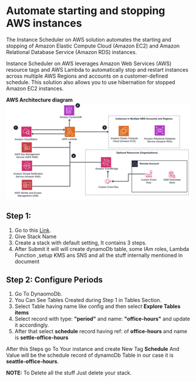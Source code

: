 # Automate starting and stopping AWS instances

The Instance Scheduler on AWS solution automates the starting and stopping of Amazon Elastic Compute Cloud (Amazon EC2) and Amazon Relational Database Service (Amazon RDS) instances.

Instance Scheduler on AWS leverages Amazon Web Services (AWS) resource tags and AWS Lambda to automatically stop and restart instances across multiple AWS Regions and accounts on a customer-defined schedule. This solution also allows you to use hibernation for stopped Amazon EC2 instances.

**AWS Architecture diagram**
![Architecture-diagram](../assets/instance-scheduler-architecture.png)


## Step 1:
1. Go to this [Link](https://us-east-1.console.aws.amazon.com/cloudformation/home).
2. Give Stack Name 
3. Create a stack with default setting, It contains 3 steps.
4. After Submit it will will create dynamoDb table, some IAm roles, Lambda Function ,setup KMS ans SNS and all the stuff internally mentioned in document 


## Step 2: Configure Periods
1. Go To DynaomoDb.
2. You Can See Tables Created during Step 1 in Tables Section.
3. Select Table having name like config and then select **Explore Tables items**
4. Select record with type: **"period"** and name: **"office-hours"** and update it accordingly.
5. After that select **schedule** record having ref: of **office-hours** and name is **settle-office-hours**

After this Steps go To Your instance and create New Tag **Schedule** And Value will be the schedule record of dynamoDb Table in our case it is  **seattle-office-hours**.

**NOTE:** To Delete all the stuff Just delete your stack.